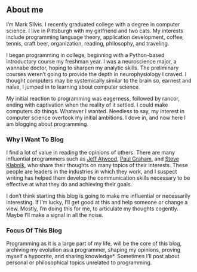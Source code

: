 ---
---

## About me

I’m Mark Silvis. I recently graduated college with a degree in computer science. I live in Pittsburgh with my girlfriend and two cats. My interests include programming language theory, application development, coffee, tennis, craft beer, organization, reading, philosophy, and traveling.

I began programming in college, beginning with a Python-based introductory course my freshman year. I was a neuroscience major, a wannabe doctor, hoping to sharpen my analytic skills. The preliminary courses weren’t going to provide the depth in neurophysiology I craved. I thought computers may be systemically similar to the brain so, earnest and naïve, I jumped in to learning about computer science.

My initial reaction to programming was eagerness, followed by rancor, ending with captivation when the reality of it settled. I could make computers *do* things. Whatever I wanted. Needless to say, my interest in computer science overtook my initial ambitions. I dove in, and now here I am blogging about programming.

### Why I Want To Blog

I find a lot of value in reading the opinions of others. There are many influential programmers such as [Jeff Atwood](codinghorror.com), [Paul Graham](http://paulgraham.com/articles.html), and [Steve Klabnik](http://www.steveklabnik.com), who share their thoughts on many topics of their interests. These people are leaders in the industries in which they work, and I suspect writing has helped them develop the communication skills necessary to be effective at what they do and achieving their goals.

I don’t think starting this blog is going to make me influential or necessarily interesting. If I’m lucky, I’ll get good at this and help someone or change a view. Mostly, I’m doing this for me, to articulate my thoughts cogently. Maybe I’ll make a signal in all the noise.

### Focus Of This Blog

Programming as it is a large part of my life, will be the core of this blog, archiving my evolution as a programmer, shaping my opinions, proving myself a hypocrite, and sharing knowledge*. Sometimes I’ll post about personal or philosophical topics unrelated to programming.